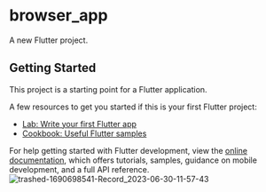 # browser_app

A new Flutter project.

## Getting Started

This project is a starting point for a Flutter application.

A few resources to get you started if this is your first Flutter project:

- [Lab: Write your first Flutter app](https://docs.flutter.dev/get-started/codelab)
- [Cookbook: Useful Flutter samples](https://docs.flutter.dev/cookbook)

For help getting started with Flutter development, view the
[online documentation](https://docs.flutter.dev/), which offers tutorials,
samples, guidance on mobile development, and a full API reference.
![trashed-1690698541-Record_2023-06-30-11-57-43](https://github.com/TushalKaklottar/browser_app/assets/113959965/cdc1554c-a729-4ae4-9aa5-3309df4884f6)

